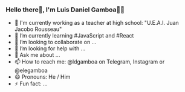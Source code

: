 ### Hello there👋, I'm Luis Daniel Gamboa👨‍💻

- 🔭 I'm currently working as a teacher at high school: "U.E.A.I. Juan Jacobo Rousseau"
- 🌱 I’m currently learning #JavaScript and #React
- 👯 I’m looking to collaborate on ...
- 🤔 I’m looking for help with ...
- 💬 Ask me about ...
- 📫 How to reach me: @ldgamboa on Telegram, Instagram or @elegamboa
- 😄 Pronouns: He / Him
- ⚡ Fun fact: ...
